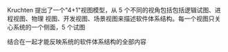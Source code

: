 Kruchten 提出了一个"4+1"视图模型，从 5 个不同的视角包括包括逻辑试图、进程视图、物理
视图、开发视图、场景视图来描述软件体系结构。每一个视图只关心系统的一个侧面，5 个试图

结合在一起才能反映系统的软件体系结构的全部内容